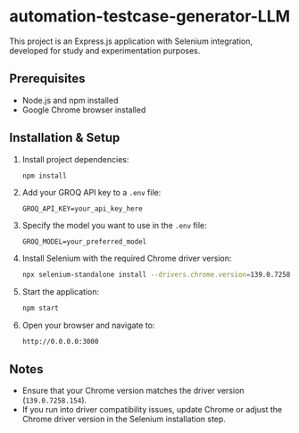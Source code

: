 # automation-testcase-generator-LLM

This project is an Express.js application with Selenium integration, developed for study and experimentation purposes.

## Prerequisites
- Node.js and npm installed
- Google Chrome browser installed

## Installation & Setup

1. Install project dependencies:
    ```bash
    npm install
    ```

2. Add your GROQ API key to a `.env` file:
    ```env
    GROQ_API_KEY=your_api_key_here
    ```

3. Specify the model you want to use in the `.env` file:
    ```env
    GROQ_MODEL=your_preferred_model
    ```

4. Install Selenium with the required Chrome driver version:
    ```bash
    npx selenium-standalone install --drivers.chrome.version=139.0.7258.154
    ```

5. Start the application:
    ```bash
    npm start
    ```

6. Open your browser and navigate to:
    ```text
    http://0.0.0.0:3000
    ```

## Notes
- Ensure that your Chrome version matches the driver version (`139.0.7258.154`).
- If you run into driver compatibility issues, update Chrome or adjust the Chrome driver version in the Selenium installation step.

